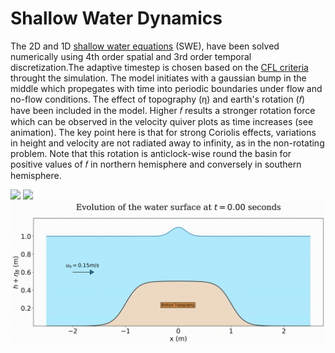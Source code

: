 # Shallow Water Dynamics
The 2D and 1D [shallow water equations](https://en.wikipedia.org/wiki/Shallow_water_equations) (SWE), have been solved numerically using 4th order spatial and 3rd order temporal discretization.The adaptive timestep is chosen based on the [CFL criteria](https://en.wikipedia.org/wiki/Courant%E2%80%93Friedrichs%E2%80%93Lewy_condition) throught the simulation. The model initiates with a gaussian bump in the middle which propegates with time into periodic boundaries under flow and no-flow conditions. The effect of topography (η) and earth's rotation (𝑓) have been included in the model. Higher 𝑓 results a stronger rotation force which can be observed in the velocity quiver plots as time increases (see animation). The key point here is that for strong Coriolis effects, variations in height and velocity are not radiated away to infinity, as in the non-rotating problem. Note that this rotation is anticlock-wise round the basin for positive values of 𝑓 in northern hemisphere and conversely in southern hemisphere.  
  
![](/Corriolis_effect.gif)
![](/topography_effect_2.gif)
![](/topography_effect.gif)

